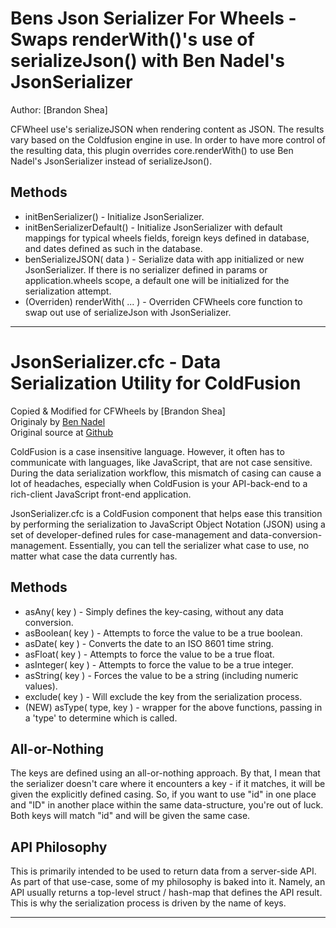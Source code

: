 # Bens Json Serializer For Wheels - Swaps renderWith()'s use of serializeJson() with Ben Nadel's JsonSerializer

Author: [Brandon Shea]

CFWheel use's serializeJSON when rendering content as JSON. The results vary based on
the Coldfusion engine in use. In order to have more control of the resulting data,
this plugin overrides core.renderWith() to use Ben Nadel's JsonSerializer instead
of serializeJson().

## Methods

- initBenSerializer() - Initialize JsonSerializer.
- initBenSerializerDefault() - Initialize JsonSerializer with default mappings for typical wheels fields, foreign keys defined in database, and dates defined as such in the database.
- benSerializeJSON( data ) - Serialize data with app initialized or new JsonSerializer. If there is no serializer defined in params or application.wheels scope, a default one will be initialized for the serialization attempt.
- (Overriden) renderWith( ... ) - Overriden CFWheels core function to swap out use
  of serializeJson with JsonSerializer.

---

# JsonSerializer.cfc - Data Serialization Utility for ColdFusion

Copied & Modified for CFWheels by [Brandon Shea] <br/>
Originaly by [Ben Nadel][1] <br/>
Original source at [Github][2] <br/>

ColdFusion is a case insensitive language. However, it often has to communicate
with languages, like JavaScript, that are not case sensitive. During the data
serialization workflow, this mismatch of casing can cause a lot of headaches,
especially when ColdFusion is your API-back-end to a rich-client JavaScript
front-end application.

JsonSerializer.cfc is a ColdFusion component that helps ease this transition by
performing the serialization to JavaScript Object Notation (JSON) using a set
of developer-defined rules for case-management and data-conversion-management.
Essentially, you can tell the serializer what case to use, no matter what case
the data currently has.

## Methods

- asAny( key ) - Simply defines the key-casing, without any data conversion.
- asBoolean( key ) - Attempts to force the value to be a true boolean.
- asDate( key ) - Converts the date to an ISO 8601 time string.
- asFloat( key ) - Attempts to force the value to be a true float.
- asInteger( key ) - Attempts to force the value to be a true integer.
- asString( key ) - Forces the value to be a string (including numeric values).
- exclude( key ) - Will exclude the key from the serialization process.
- (NEW) asType( type, key ) - wrapper for the above functions, passing in a 'type' to determine which is called.

## All-or-Nothing

The keys are defined using an all-or-nothing approach. By that, I mean that the
serializer doesn't care where it encounters a key - if it matches, it will be
given the explicitly defined casing. So, if you want to use "id" in one place
and "ID" in another place within the same data-structure, you're out of luck.
Both keys will match "id" and will be given the same case.

## API Philosophy

This is primarily intended to be used to return data from a server-side API. As
part of that use-case, some of my philosophy is baked into it. Namely, an API
usually returns a top-level struct / hash-map that defines the API result. This
is why the serialization process is driven by the name of keys.

[1]: http://www.bennadel.com
[2]: https://github.com/bennadel/JsonSerializer.cfc

---
